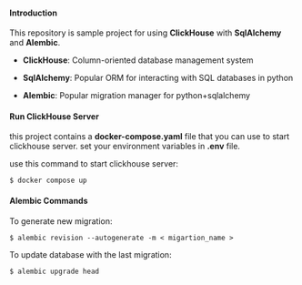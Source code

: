 #### Introduction
This repository is sample project for using **ClickHouse** with **SqlAlchemy** and **Alembic**.

- **ClickHouse**: Column-oriented database management system

- **SqlAlchemy**: Popular ORM for interacting with SQL databases in python

- **Alembic**: Popular migration manager for python+sqlalchemy


#### Run ClickHouse Server

this project contains a **docker-compose.yaml** file that you can use to start clickhouse server. set your environment variables in **.env** file.

use this command to start clickhouse server:
```
$ docker compose up
```

#### Alembic Commands

To generate new migration:
```
$ alembic revision --autogenerate -m < migartion_name >
```
To update database with the last migration:
```
$ alembic upgrade head
```